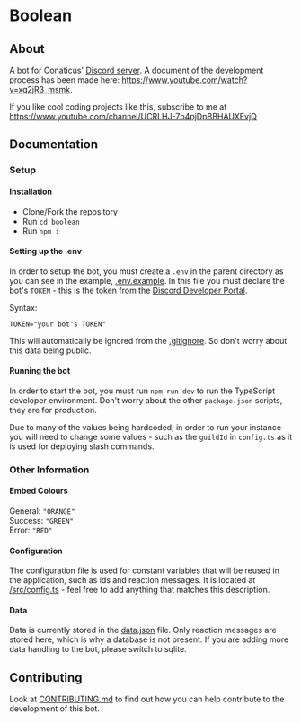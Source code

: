 # Boolean

## About
A bot for Conaticus' [Discord server](https://discord.com/invite/aDAsjZVzaH). A document of the development process has been made here: https://www.youtube.com/watch?v=xq2jR3_msmk. 

If you like cool coding projects like this, subscribe to me at https://www.youtube.com/channel/UCRLHJ-7b4pjDpBBHAUXEvjQ

## Documentation

### Setup

#### Installation

- Clone/Fork the repository
- Run `cd boolean`
- Run `npm i`

#### Setting up the .env

In order to setup the bot, you must create a `.env` in the parent directory as you can see in the example, [.env.example](https://github.com/conaticus/boolean/blob/master/.env.example).
In this file you must declare the bot's `TOKEN` - this is the token from the [Discord Developer Portal](https://discord.com/developers/applications).

Syntax:
```env
TOKEN="your bot's TOKEN"
```

This will automatically be ignored from the [.gitignore](https://github.com/conaticus/boolean/blob/master/.gitignore). So don't worry about this data being public.

#### 

#### Running the bot

In order to start the bot, you must run `npm run dev` to run the TypeScript developer environment. Don't worry about the other `package.json` scripts, they are for production.

Due to many of the values being hardcoded, in order to run your instance you will need to change some values - such as the `guildId` in `config.ts` as it is used for deploying slash commands.

### Other Information

#### Embed Colours
General: `"ORANGE"` \
Success: `"GREEN"` \
Error: `"RED"`

#### Configuration

The configuration file is used for constant variables that will be reused in the application, such as ids and reaction messages. It is located at [/src/config.ts](https://github.com/conaticus/boolean/blob/master/src/config.ts) - feel free to add anything that matches this description.

#### Data

Data is currently stored in the [data.json](https://github.com/conaticus/boolean/blob/master/data.json) file. Only reaction messages are stored here, which is why a database is not present. If you are adding more data handling to the bot, please switch to sqlite.

## Contributing

Look at [CONTRIBUTING.md](https://github.com/conaticus/boolean/blob/master/CONTRIBUTING.md) to find out how you can help contribute to the development of this bot.
